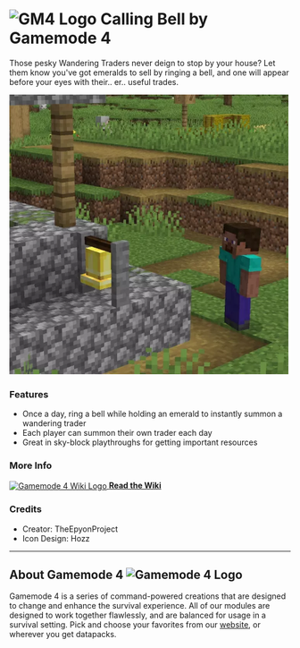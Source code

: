 # <img src="https://raw.githubusercontent.com/Gamemode4Dev/GM4_Datapacks/master/base/images/gm4_logo.png" alt="GM4 Logo" width="32" /> Calling Bell by Gamemode 4

Those pesky Wandering Traders never deign to stop by your house? Let them know you've got emeralds to sell by ringing a bell, and one will appear before your eyes with their.. er.. useful trades.

<img src="https://raw.githubusercontent.com/Gamemode4Dev/GM4_Datapacks/master/gm4_calling_bell/images/calling_bell.webp" alt="Trader being called to market" width="500"/>  

### Features
- Once a day, ring a bell while holding an emerald to instantly summon a wandering trader
- Each player can summon their own trader each day
- Great in sky-block playthroughs for getting important resources

### More Info
[<img src="https://raw.githubusercontent.com/Gamemode4Dev/GM4_Datapacks/master/base/images/gm4_wiki_logo.png" alt="Gamemode 4 Wiki Logo" width="40" align="center"/> **Read the Wiki**](https://wiki.gm4.co/wiki/Calling_Bell)

### Credits
- Creator: TheEpyonProject
- Icon Design: Hozz

---
## About Gamemode 4 <img src="https://raw.githubusercontent.com/Gamemode4Dev/GM4_Datapacks/master/base/images/gm4_logo.png" alt="Gamemode 4 Logo" width="20"/>
Gamemode 4 is a series of command-powered creations that are designed to change and enhance the survival experience. All of our modules are designed to work together flawlessly, and are balanced for usage in a survival setting. Pick and choose your favorites from our [website](https://gm4.co), or wherever you get datapacks.